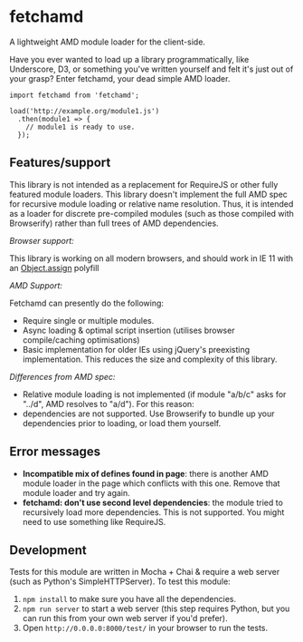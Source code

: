 fetchamd
============

A lightweight AMD module loader for the client-side.

Have you ever wanted to load up a library programmatically, like Underscore, D3,
or something you've written yourself and felt it's just out of your grasp? Enter
fetchamd, your dead simple AMD loader.

````
import fetchamd from 'fetchamd';

load('http://example.org/module1.js')
  .then(module1 => {
    // module1 is ready to use.
  });
````

Features/support
----------------

This library is not intended as a replacement for RequireJS or other fully
featured module loaders. This library doesn't implement the full AMD spec for
recursive module loading or relative name resolution. Thus, it is intended as
a loader for discrete pre-compiled modules (such as those compiled with
Browserify) rather than full trees of AMD dependencies.

*Browser support:*

This library is working on all modern browsers, and should work in IE 11 with an [Object.assign](https://developer.mozilla.org/en-US/docs/Web/JavaScript/Reference/Global_Objects/Object/assign) polyfill

*AMD Support:*

Fetchamd can presently do the following:

* Require single or multiple modules.
* Async loading & optimal script insertion (utilises browser compile/caching
  optimisations)
* Basic implementation for older IEs using jQuery's preexisting implementation.
  This reduces the size and complexity of this library.

*Differences from AMD spec:*

* Relative module loading is not implemented (if module "a/b/c" asks for "../d", AMD resolves to "a/d"). For this reason:
* dependencies are not supported. Use Browserify to bundle up your dependencies prior to loading, or load them yourself.

Error messages
--------------

* **Incompatible mix of defines found in page**: there is another AMD module loader in the page which conflicts with this one. Remove that module loader and try again.
* **fetchamd: don't use second level dependencies**: the module tried to recursively load more dependencies. This is not supported. You might need to use something like RequireJS.  

Development
-----------

Tests for this module are written in Mocha + Chai & require a web server (such
as Python's SimpleHTTPServer). To test this module:

1. `npm install` to make sure you have all the dependencies.
2. `npm run server` to start a web server (this step requires Python, but you
    can run this from your own web server if you'd prefer).
3. Open `http://0.0.0.0:8000/test/` in your browser to run the tests.

